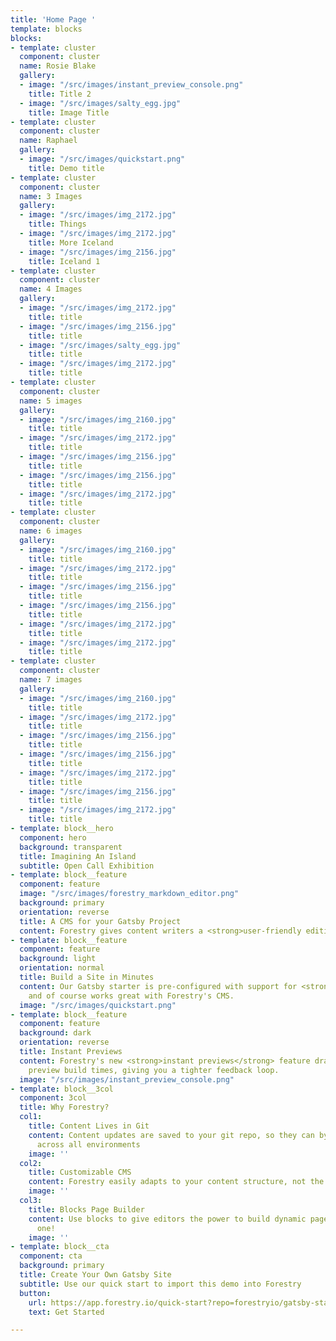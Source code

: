 ```yaml
---
title: 'Home Page '
template: blocks
blocks:
- template: cluster
  component: cluster
  name: Rosie Blake
  gallery:
  - image: "/src/images/instant_preview_console.png"
    title: Title 2
  - image: "/src/images/salty_egg.jpg"
    title: Image Title
- template: cluster
  component: cluster
  name: Raphael
  gallery:
  - image: "/src/images/quickstart.png"
    title: Demo title
- template: cluster
  component: cluster
  name: 3 Images
  gallery:
  - image: "/src/images/img_2172.jpg"
    title: Things
  - image: "/src/images/img_2172.jpg"
    title: More Iceland
  - image: "/src/images/img_2156.jpg"
    title: Iceland 1
- template: cluster
  component: cluster
  name: 4 Images
  gallery:
  - image: "/src/images/img_2172.jpg"
    title: title
  - image: "/src/images/img_2156.jpg"
    title: title
  - image: "/src/images/salty_egg.jpg"
    title: title
  - image: "/src/images/img_2172.jpg"
    title: title
- template: cluster
  component: cluster
  name: 5 images
  gallery:
  - image: "/src/images/img_2160.jpg"
    title: title
  - image: "/src/images/img_2172.jpg"
    title: title
  - image: "/src/images/img_2156.jpg"
    title: title
  - image: "/src/images/img_2156.jpg"
    title: title
  - image: "/src/images/img_2172.jpg"
    title: title
- template: cluster
  component: cluster
  name: 6 images
  gallery:
  - image: "/src/images/img_2160.jpg"
    title: title
  - image: "/src/images/img_2172.jpg"
    title: title
  - image: "/src/images/img_2156.jpg"
    title: title
  - image: "/src/images/img_2156.jpg"
    title: title
  - image: "/src/images/img_2172.jpg"
    title: title
  - image: "/src/images/img_2172.jpg"
    title: title
- template: cluster
  component: cluster
  name: 7 images
  gallery:
  - image: "/src/images/img_2160.jpg"
    title: title
  - image: "/src/images/img_2172.jpg"
    title: title
  - image: "/src/images/img_2156.jpg"
    title: title
  - image: "/src/images/img_2156.jpg"
    title: title
  - image: "/src/images/img_2172.jpg"
    title: title
  - image: "/src/images/img_2156.jpg"
    title: title
  - image: "/src/images/img_2172.jpg"
    title: title
- template: block__hero
  component: hero
  background: transparent
  title: Imagining An Island
  subtitle: Open Call Exhibition
- template: block__feature
  component: feature
  image: "/src/images/forestry_markdown_editor.png"
  background: primary
  orientation: reverse
  title: A CMS for your Gatsby Project
  content: Forestry gives content writers a <strong>user-friendly editing experience</strong>
- template: block__feature
  component: feature
  background: light
  orientation: normal
  title: Build a Site in Minutes
  content: Our Gatsby starter is pre-configured with support for <strong>markdown</strong>,
    and of course works great with Forestry's CMS.
  image: "/src/images/quickstart.png"
- template: block__feature
  component: feature
  background: dark
  orientation: reverse
  title: Instant Previews
  content: Forestry's new <strong>instant previews</strong> feature dramatically reduces
    preview build times, giving you a tighter feedback loop.
  image: "/src/images/instant_preview_console.png"
- template: block__3col
  component: 3col
  title: Why Forestry?
  col1:
    title: Content Lives in Git
    content: Content updates are saved to your git repo, so they can by synchronized
      across all environments
    image: ''
  col2:
    title: Customizable CMS
    content: Forestry easily adapts to your content structure, not the other way around.
    image: ''
  col3:
    title: Blocks Page Builder
    content: Use blocks to give editors the power to build dynamic pages - like this
      one!
    image: ''
- template: block__cta
  component: cta
  background: primary
  title: Create Your Own Gatsby Site
  subtitle: Use our quick start to import this demo into Forestry
  button:
    url: https://app.forestry.io/quick-start?repo=forestryio/gatsby-starter-forestry&branch=master&engine=gatsby
    text: Get Started

---
```

